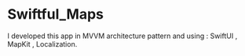# Swiftful_Maps
I developed this app in MVVM architecture pattern and using : SwiftUI , MapKit , Localization.
